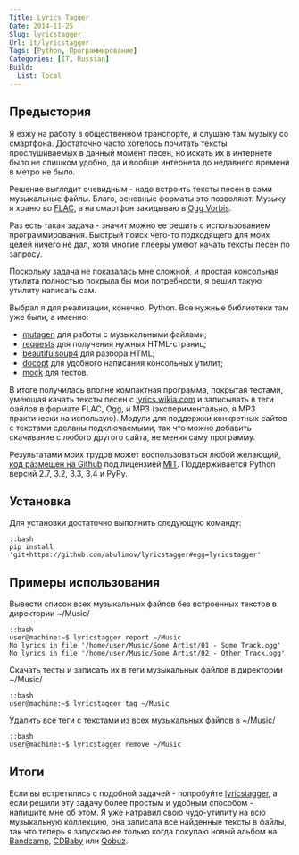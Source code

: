 ```yaml
---
Title: Lyrics Tagger
Date: 2014-11-25
Slug: lyricstagger
Url: it/lyricstagger
Tags: [Python, Программирование]
Categories: [IT, Russian]
Build:
  List: local
---
```


## Предыстория

Я езжу на работу в общественном транспорте, и слушаю там музыку
со смартфона. Достаточно часто хотелось почитать тексты прослушиваемых
в данный момент песен, но искать их в интернете было не слишком удобно,
да и вообще интернета до недавнего времени в метро не было.

Решение выглядит очевидным - надо встроить тексты песен в сами музыкальные файлы.
Благо, основные форматы это позволяют.
Музыку я храню во [FLAC](https://ru.wikipedia.org/wiki/FLAC), а на смартфон
закидываю в [Ogg Vorbis](https://ru.wikipedia.org/wiki/Vorbis).

Раз есть такая задача - значит можно ее решить с использованием программирования.
Быстрый поиск чего-то подходящего для моих целей ничего не дал, хотя многие плееры
умеют качать тексты песен по запросу.

Поскольку задача не показалась мне сложной, и простая консольная утилита полностью
покрыла бы мои потребности, я решил такую утилиту написать сам.

Выбрал я для реализации, конечно, Python. Все нужные библиотеки там уже были,
а именно:

* [mutagen](https://pypi.python.org/pypi/mutagen) для работы с музыкальными файлами;
* [requests](https://pypi.python.org/pypi/requests) для получения нужных HTML-страниц;
* [beautifulsoup4](https://pypi.python.org/pypi/beautifulsoup4) для разбора HTML;
* [docopt](https://pypi.python.org/pypi/docopt) для удобного написания консольных утилит;
* [mock](https://pypi.python.org/pypi/mock) для тестов.

В итоге получилась вполне компактная программа, покрытая тестами, умеющая качать
тексты песен с [lyrics.wikia.com](http://lyrics.wikia.com/) и записывать в теги
файлов в формате FLAC, Ogg, и MP3 (экспериментально, я MP3 практически на использую).
Модули для поддержки конкретных сайтов с текстами сделаны подключаемыми,
так что можно добавить скачивание с любого другого сайта, не меняя саму программу.

Результатами моих трудов может воспользоваться любой желающий,
[код размещен на Github](https://github.com/abulimov/lyricstagger) под
лицензией [MIT](http://opensource.org/licenses/MIT).
Поддерживается Python версий 2.7, 3.2, 3.3, 3.4 и PyPy.

## Установка

Для установки достаточно выполнить следующую команду:

    ::bash
    pip install 'git+https://github.com/abulimov/lyricstagger#egg=lyricstagger'

## Примеры использования

Вывести список всех музыкальных файлов без встроенных текстов в директории ~/Music/

    ::bash
    user@machine:~$ lyricstagger report ~/Music
    No lyrics in file '/home/user/Music/Some Artist/01 - Some Track.ogg'
    No lyrics in file '/home/user/Music/Some Artist/02 - Other Track.ogg'

Скачать тесты и записать их в теги музыкальных файлов в директории ~/Music/

    ::bash
    user@machine:~$ lyricstagger tag ~/Music

Удалить все теги с текстами из всех музыкальных файлов в ~/Music/

    ::bash
    user@machine:~$ lyricstagger remove ~/Music

## Итоги

Если вы встретились с подобной задачей - попробуйте [lyricstagger](https://github.com/abulimov/lyricstagger),
а если решили эту задачу более простым и удобным способом - напишите мне об этом.
Я уже натравил свою чудо-утилиту на всю музыкальную коллекцию, она записала все
найденные тексты в файлы, так что теперь я запускаю ее только когда покупаю новый
альбом на [Bandcamp](http://bandcamp.com), [CDBaby](http://cdbaby.com) или [Qobuz](http://qobuz.com).
